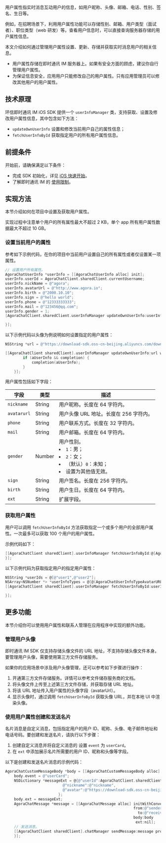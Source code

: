用户属性指实时消息互动用户的信息，如用户昵称、头像、邮箱、电话、性别、签名、生日等。

例如，在招聘场景下，利用用户属性功能可以存储性别、邮箱、用户类型（面试者）、职位类型（web 研发）等。查看用户信息时，可以直接查询服务器存储的用户属性信息。

本文介绍如何通过管理用户属性设置、更新、存储并获取实时消息用户的相关信息。

- 用户属性存储在即时通讯 IM 服务器上。如果有安全方面的顾虑，建议你自行管理用户属性。
- 为保证信息安全，应用用户只能修改自己的用户属性。只有应用管理员可以修改其他用户的用户属性。

## 技术原理

环信即时通讯 IM iOS SDK 提供一个 `userInfoManager` 类，支持获取、设置及修改用户属性信息，其中包含如下方法：

- `updateOwnUserInfo` 设置和修改当前用户自己的属性信息；
- `fetchUserInfoById` 获取指定用户的所有用户属性信息。

## 前提条件

开始前，请确保满足以下条件：

- 完成 SDK 初始化，详见 [iOS 快速开始](./agora_chat_get_started_ios)。
- 了解即时通讯 IM 的 [使用限制](./agora_chat_limitation)。

## 实现方法

本节介绍如何在项目中设置及获取用户属性。

实现过程中注意单个用户的所有属性最大不超过 2 KB，单个 app 所有用户属性数据最大不超过 10 GB。

### 设置当前用户的属性

参考如下示例代码，在你的项目中当前用户设置自己的所有属性或者仅设置某一项属性。

```objective-c
// 设置用户所有属性。
AgoraChatUserInfo *userInfo = [[AgoraChatUserInfo alloc] init];
userInfo.userId = AgoraChatClient.sharedClient.currentUsername;
userInfo.nickName = @"agora";
userInfo.avatarUrl = @"http://www.agora.io";
userInfo.birth = @"2000.10.10";
userInfo.sign = @"hello world";
userInfo.phone = @"12333333333";
userInfo.mail = @"123456@qq.com";
userInfo.gender = 1;
[AgoraChatClient.sharedClient.userInfoManager updateOwnUserInfo:userInfo completion:^(AgoraChatUserInfo *aUserInfo, AgoraChatError *aError)

}];
```

以下示例代码以头像为例说明如何设置指定的用户属性：

```objective-c
NSString *url = @"https://download-sdk.oss-cn-beijing.aliyuncs.com/downloads/IMDemo/avatar/Image1.png";

[[AgoraChatClient sharedClient].userInfoManager updateOwnUserInfo:url withType:AgoraChatUserInfoTypeAvatarURL completion:^(AgoraChatUserInfo *aUserInfo, AgoraChatError *aError) {
        if (aUserInfo && completion) {
            completion(aUserInfo);
        }
    }];
```

用户属性包括如下字段：

| 字段        | 类型   | 描述                                                       |
| ----------- | ------ | ---------------------------------------------------------- |
| `nickname`  | String | 用户昵称。长度在 64 字符内。                               |
| `avatarurl` | String | 用户头像 URL 地址。长度在 256 字符内。                     |
| `phone`     | String | 用户联系方式。长度在 32 字符内。                           |
| `mail`      | String | 用户邮箱。长度在 64 字符内。                               |
| `gender`    | Number | 用户性别。<li>`1`：男；<li>`2`：女；<li>（默认）`0`：未知；<li>设置为其他值无效。 |
| `sign`      | String | 用户签名。长度在 256 字符内。                              |
| `birth`     | String | 用户生日。长度在 64 字符内。                               |
| `ext`       | String | 扩展字段。                                                 |

### 获取用户属性

用户可以调用 `fetchUserInfoById` 方法获取指定一个或多个用户的全部用户属性。一次最多可以获取 100 个用户的用户属性。

示例代码如下：

```objective-c
[[AgoraChatClient sharedClient].userInfoManager fetchUserInfoById:@[AgoraChatClient.sharedClient.currentUsername]         completion:^(NSDictionary *aUserDatas, AgoraChatError *aError) {
}];
```

以下示例代码为获取指定用户的指定用户属性：

```objectivec
NSString *userIds = @[@"user1",@"user2"];
NSArray<NSNumber *> *userInfoTypes = @[@(AgoraChatUserInfoTypeAvatarURL),@(AgoraChatUserInfoTypePhone),@(AgoraChatUserInfoTypeMail)];
[[AgoraChatClient sharedClient].userInfoManager fetchUserInfoById:userIds type:userInfoTypes completion:^(NSDictionary *aUserDatas, AgoraChatError *aError) {

}];
```

## 更多功能

本节介绍你可以使用用户属性和联系人管理在应用程序中实现的额外功能。

### 管理用户头像

即时通讯 IM SDK 仅支持存储头像文件的 URL 地址，不支持存储头像文件本身。要管理用户头像，需要使用第三方文件存储服务。

如果你的应用场景中涉及用户头像管理，还可以参考如下步骤进行操作：

1. 开通第三方文件存储服务。详情可以参考文件储存服务商的文档。
2. 将头像文件上传至上述第三方文件存储，并获取存储 URL 地址。
3. 将该 URL 地址传入用户属性的头像字段（avatarUrl）。
4. 显示头像时，通过调用 `fetchUserInfoById` 获取头像 URL，并在本地 UI 中渲染头像。

### 使用用户属性创建和发送名片

名片消息是自定义消息，包括指定用户的用户 ID、昵称、头像、电子邮件地址和电话号码。要创建和发送名片，请执行以下步骤：

1. 创建自定义消息并将自定义消息的 设置 `event` 为 `userCard`。
2. 在 `ext` 中添加展示名片所需要的用户 ID、昵称和头像等字段。

以下是创建和发送名片消息的示例代码：

```objective-c
AgoraChatCustomMessageBody *body = [[AgoraChatCustomMessageBody alloc] init];
    body.event = @"userCard";
    NSDictionary *messageExt = @{@"userId":AgoraChatClient.sharedClient.currentUsername,
                          @"nickname":@"nickname",
                          @"avatar":@"https://download-sdk.oss-cn-beijing.aliyuncs.com/downloads/IMDemo/avatar/Image1.png"
                        };
    body.ext = messageExt;
    AgoraChatMessage *message = [[AgoraChatMessage alloc] initWithConversationID:@"conversationID"
                                                          from:@"sender"
                                                            to:@"receiver"
                                                          body:body
                                                           ext:nil];
    // 发送消息。
    [[AgoraChatClient sharedClient].chatManager sendMessage:message progress:nil completion:^(AgoraChatMessage *message, AgoraChatError *error) {
    }];
```